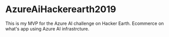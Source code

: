 # AzureAiHackerearth2019
This is my MVP for the Azure AI challenge on Hacker Earth. Ecommerce on what's app using Azure AI infrastrcture.
